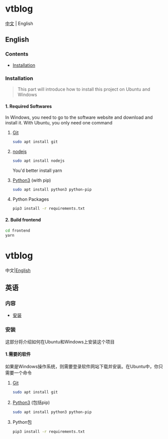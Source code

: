 # vtblog

[中文](#中文) | English

## English

### Contents

 - [Installation](#installation)

### Installation

> This part will introduce how to install this project on Ubuntu and Windows

#### 1. Required Softwares

In Windows, you need to go to the software website and download and install it. With Ubuntu, you only need one command

1. [Git](https://git-scm.com/downloads)

   ```bash
   sudo apt install git
   ```
1. [nodejs](https://nodejs.org/en/download/)

   ```bash
   sudo apt install nodejs
   ```

   You'd better install yarn
1. [Python3](https://www.python.org/downloads/) (with pip)

   ```bash
   sudo apt install python3 python-pip
   ```
   
1. Python Packages

   ```bash
   pip3 install -r requirements.txt
   ```

#### 2. Build frontend

```bash
cd frontend
yarn
```

# vtblog

中文|[English](#english)

## 英语

### 内容

 - [安装](#安装)

### 安装

这部分将介绍如何在Ubuntu和Windows上安装这个项目

#### 1.需要的软件

如果是Windows操作系统，则需要登录软件网站下载并安装。在Ubuntu中，你只需要一个命令

1. [Git](https://git-scm.com/downloads)

   ```bash
   sudo apt install git
   ```
1. [Python3](https://www.python.org/downloads/) (包括pip)

   ```bash
   sudo apt install python3 python-pip
   ```
   
1. Python包

   ```bash
   pip3 install -r requirements.txt
   ```